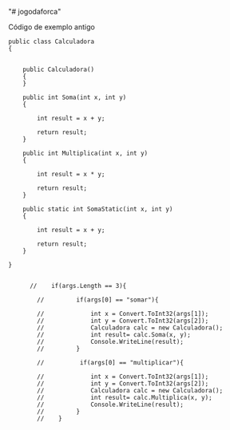 "# jogodaforca" 


Código de exemplo antigo

    public class Calculadora
    {


        public Calculadora()
        {
        }

        public int Soma(int x, int y)
        {

            int result = x + y;

            return result;
        }

        public int Multiplica(int x, int y)
        {

            int result = x * y;

            return result;
        }

        public static int SomaStatic(int x, int y)
        {

            int result = x + y;

            return result;
        }

    }


          //    if(args.Length == 3){

            //         if(args[0] == "somar"){

            //             int x = Convert.ToInt32(args[1]);
            //             int y = Convert.ToInt32(args[2]);
            //             Calculadora calc = new Calculadora();
            //             int result= calc.Soma(x, y);
            //             Console.WriteLine(result);                
            //         }

            //          if(args[0] == "multiplicar"){

            //             int x = Convert.ToInt32(args[1]);
            //             int y = Convert.ToInt32(args[2]);
            //             Calculadora calc = new Calculadora();
            //             int result= calc.Multiplica(x, y);
            //             Console.WriteLine(result);                
            //         }
            //    }
